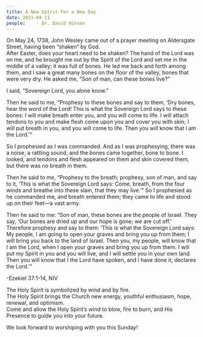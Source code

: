 ```yaml
---
title: A New Spirit For a New Day
date: 2021-04-11
people:    - Dr. David Hinson
---
```


On May 24, 1738, John Wesley came out of a prayer meeting on Aldersgate Street, having been “shaken” by God.  
After Easter, does your heart need to be shaken?
The hand of the Lord was on me, and he brought me out by the Spirit of the Lord and set me in the middle of a valley; it was full of bones. He led me back and forth among them, and I saw a great many bones on the floor of the valley, bones that were very dry. He asked me, “Son of man, can these bones live?”

I said, “Sovereign Lord, you alone know.”

Then he said to me, “Prophesy to these bones and say to them, ‘Dry bones, hear the word of the Lord! This is what the Sovereign Lord says to these bones: I will make breath enter you, and you will come to life. I will attach tendons to you and make flesh come upon you and cover you with skin; I will put breath in you, and you will come to life. Then you will know that I am the Lord.’”

So I prophesied as I was commanded. And as I was prophesying, there was a noise, a rattling sound, and the bones came together, bone to bone. I looked, and tendons and flesh appeared on them and skin covered them, but there was no breath in them.

Then he said to me, “Prophesy to the breath; prophesy, son of man, and say to it, ‘This is what the Sovereign Lord says: Come, breath, from the four winds and breathe into these slain, that they may live.’” So I prophesied as he commanded me, and breath entered them; they came to life and stood up on their feet—a vast army.

Then he said to me: “Son of man, these bones are the people of Israel. They say, ‘Our bones are dried up and our hope is gone; we are cut off.’ Therefore prophesy and say to them: ‘This is what the Sovereign Lord says: My people, I am going to open your graves and bring you up from them; I will bring you back to the land of Israel. Then you, my people, will know that I am the Lord, when I open your graves and bring you up from them. I will put my Spirit in you and you will live, and I will settle you in your own land. Then you will know that I the Lord have spoken, and I have done it, declares the Lord.’”

-Ezekiel 37:1-14, NIV

The Holy Spirit is symbolized by wind and by fire.  
The Holy Spirit brings the Church new energy, youthful enthusiasm, hope, renewal, and optimism.  
Come and allow the Holy Spirit’s wind to blow, fire to burn, and His Presence to guide you into your future.

We look forward to worshiping with you this Sunday!
